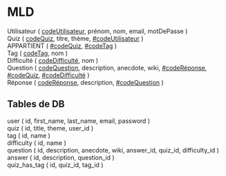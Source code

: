 # MLD

Utilisateur ( <u>codeUtilisateur</u>, prénom, nom, email, motDePasse )  
Quiz ( <u>codeQuiz</u>, titre, thème, <u>#codeUtilisateur</u> )  
APPARTIENT ( <u>#codeQuiz</u>, <u>#codeTag</u> )  
Tag ( <u>codeTag</u>, nom )  
Difficulté ( <u>codeDifficulté</u>, nom )  
Question ( <u>codeQuestion</u>, description, anecdote, wiki, <u>#codeRéponse</u>, <u>#codeQuiz</u>, <u>#codeDifficulté</u> )  
Réponse ( <u>codeRéponse</u>, description, <u>#codeQuestion</u> )  

## Tables de DB

user ( id, first_name, last_name, email, password )  
quiz ( id, title, theme, user_id )  
tag ( id, name )  
difficulty ( id, name )  
question ( id, description, anecdote, wiki, answer_id, quiz_id, difficulty_id )  
answer ( id, description, question_id )  
quiz_has_tag ( id, quiz_id, tag_id )  
